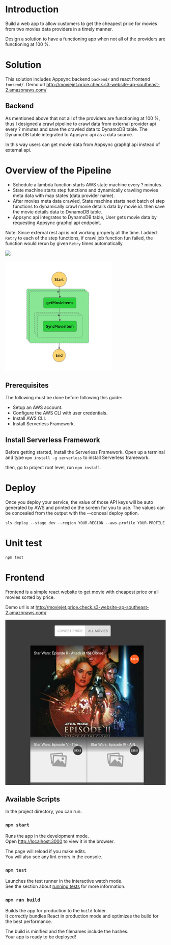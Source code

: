 # Introduction

Build a web app to allow customers to get the cheapest price for movies from two movies data providers in a timely manner.

Design a solution to have a functioning app when not all of the providers are functioning at 100 %.

# Solution

This solution includes Appsync backend `backend/` and react frontend `fontend/`.
Demo url http://moviejet.price.check.s3-website-ap-southeast-2.amazonaws.com/

## Backend

As mentioned above that not all of the providers are functioning at 100 %, thus I designed a crawl pipeline to crawl data from external provider api every ? minutes and save the crawled data to DynamoDB table. The DynamoDB table integrated to Appsync api as a data source.

In this way users can get movie data from Appsync graphql api instead of external api.

# Overview of the Pipeline

- Schedule a lambda function starts AWS state machine every ? minutes.
- State machine starts step functions and dynamically crawling movies meta data with map states (data provider name).
- After movies meta data crawled, State machine starts next batch of step functions to dynamically crawl movie details data by movie id. then save the movie details data to DynamoDB table.
- Appsync api integrates to DynamoDB table, User gets movie data by requesting Appsync graphql api endpoint.

Note: Since external rest api is not working properly all the time. I added `Retry` to each of the step functions, if crawl job function fun failed, the function would rerun by given `Retry` times automatically.

![](diagram.jpg)

![](stepfunction.png)

## Prerequisites

The following must be done before following this guide:

- Setup an AWS account.
- Configure the AWS CLI with user credentials.
- Install AWS CLI.
- Install Serverless Framework.

## Install Serverless Framework

Before getting started, Install the Serverless Framework. Open up a terminal and type `npm install -g serverless` to install Serverless framework.

then, go to project root level, run `npm install`.

# Deploy

Once you deploy your service, the value of those API keys will be auto generated by AWS and printed on the screen for you to use. The values can be concealed from the output with the --conceal deploy option.

```
sls deploy --stage dev --region YOUR-REGION --aws-profile YOUR-PROFILE
```

# Unit test

```
npm test
```

# Frontend

Frontend is a simple react website to get movie with cheapest price or all movies sorted by price.

Demo url is at http://moviejet.price.check.s3-website-ap-southeast-2.amazonaws.com/

![](frontend.png)

## Available Scripts

In the project directory, you can run:

### `npm start`

Runs the app in the development mode.<br />
Open [http://localhost:3000](http://localhost:3000) to view it in the browser.

The page will reload if you make edits.<br />
You will also see any lint errors in the console.

### `npm test`

Launches the test runner in the interactive watch mode.<br />
See the section about [running tests](https://facebook.github.io/create-react-app/docs/running-tests) for more information.

### `npm run build`

Builds the app for production to the `build` folder.<br />
It correctly bundles React in production mode and optimizes the build for the best performance.

The build is minified and the filenames include the hashes.<br />
Your app is ready to be deployed!
